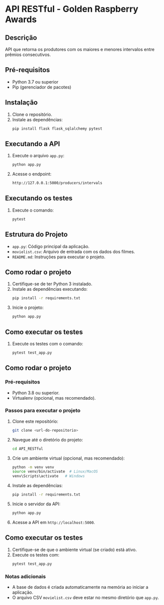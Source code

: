 # API RESTful - Golden Raspberry Awards

## Descrição
API que retorna os produtores com os maiores e menores intervalos entre prêmios consecutivos.

## Pré-requisitos
- Python 3.7 ou superior
- Pip (gerenciador de pacotes)

## Instalação
1. Clone o repositório.
2. Instale as dependências:
   ```bash
   pip install flask flask_sqlalchemy pytest
   ```

## Executando a API
1. Execute o arquivo `app.py`:
   ```bash
   python app.py
   ```
2. Acesse o endpoint:
   ```bash
   http://127.0.0.1:5000/producers/intervals
   ```

## Executando os testes
1. Execute o comando:
   ```bash
   pytest
   ```

## Estrutura do Projeto
- `app.py`: Código principal da aplicação.
- `movielist.csv`: Arquivo de entrada com os dados dos filmes.
- `README.md`: Instruções para executar o projeto.


## Como rodar o projeto

1. Certifique-se de ter Python 3 instalado.
2. Instale as dependências executando:
   ```bash
   pip install -r requirements.txt
   ```
3. Inicie o projeto:
   ```bash
   python app.py
   ```

## Como executar os testes

1. Execute os testes com o comando:
   ```bash
   pytest test_app.py
   ```


## Como rodar o projeto

### Pré-requisitos
- Python 3.8 ou superior.
- Virtualenv (opcional, mas recomendado).

### Passos para executar o projeto
1. Clone este repositório:
   ```bash
   git clone <url-do-repositorio>
   ```

2. Navegue até o diretório do projeto:
   ```bash
   cd API_RESTful
   ```

3. Crie um ambiente virtual (opcional, mas recomendado):
   ```bash
   python -m venv venv
   source venv/bin/activate  # Linux/MacOS
   venv\Scripts\activate   # Windows
   ```

4. Instale as dependências:
   ```bash
   pip install -r requirements.txt
   ```

5. Inicie o servidor da API:
   ```bash
   python app.py
   ```

6. Acesse a API em `http://localhost:5000`.

## Como executar os testes
1. Certifique-se de que o ambiente virtual (se criado) está ativo.
2. Execute os testes com:
   ```bash
   pytest test_app.py
   ```

### Notas adicionais
- A base de dados é criada automaticamente na memória ao iniciar a aplicação.
- O arquivo CSV `movielist.csv` deve estar no mesmo diretório que `app.py`.
